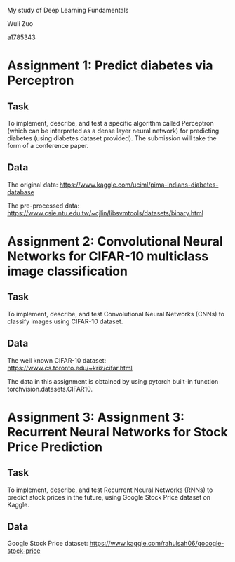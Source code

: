 My study of Deep Learning Fundamentals

Wuli Zuo

a1785343

# Assignment 1: Predict diabetes via Perceptron

## Task

To implement, describe, and test a specific algorithm called Perceptron (which can be interpreted as a dense layer neural network) for predicting diabetes (using diabetes dataset provided). The submission will take the form of a conference paper.

## Data

The original data: https://www.kaggle.com/uciml/pima-indians-diabetes-database

The pre-processed data: https://www.csie.ntu.edu.tw/~cjlin/libsvmtools/datasets/binary.html

# Assignment 2: Convolutional Neural Networks for CIFAR-10 multiclass image classification

## Task

To implement, describe, and test Convolutional Neural Networks (CNNs) to classify images using CIFAR-10 dataset.

## Data

The well known CIFAR-10 dataset: https://www.cs.toronto.edu/~kriz/cifar.html

The data in this assignment is obtained by using pytorch built-in function torchvision.datasets.CIFAR10.

# Assignment 3: Assignment 3: Recurrent Neural Networks for Stock Price Prediction

## Task

To implement, describe, and test Recurrent Neural Networks (RNNs) to predict stock prices in the future, using Google Stock Price dataset on Kaggle.

## Data

Google Stock Price dataset: https://www.kaggle.com/rahulsah06/gooogle-stock-price
